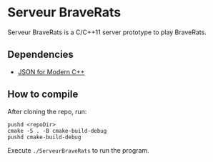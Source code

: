 # Serveur BraveRats
Serveur BraveRats is a C/C++11 server prototype to play BraveRats.

## Dependencies
- [JSON for Modern C++][1]

[1]: https://github.com/nlohmann/json

## How to compile
After cloning the repo, run:
```shell
pushd <repoDir>
cmake -S . -B cmake-build-debug
pushd cmake-build-debug
```
Execute `./ServeurBraveRats` to run the program.

